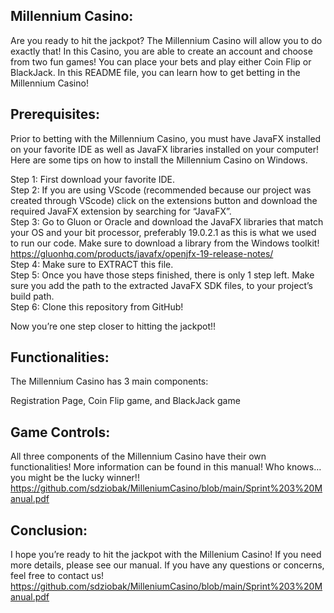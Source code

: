 ## Millennium Casino:

Are you ready to hit the jackpot? The Millennium Casino will allow you to do exactly that! In this Casino, you are able to create an account and choose from two fun games! You can place your bets and play either Coin Flip or BlackJack. In this README file, you can learn how to get betting in the Millennium Casino!

## Prerequisites:

Prior to betting with the Millennium Casino, you must have JavaFX installed on your favorite IDE as well as JavaFX libraries installed on your computer! Here are some tips on how to install the Millennium Casino on Windows.

Step 1: First download your favorite IDE. <br />
Step 2: If you are using VScode (recommended because our project was created through VScode) click on the extensions button and download the required JavaFX extension by searching for “JavaFX”.<br />
Step 3: Go to Gluon or Oracle and download the JavaFX libraries that match your OS and your bit processor, preferably 19.0.2.1 as this is what we used to run our code. Make sure to download a library from the Windows toolkit!
https://gluonhq.com/products/javafx/openjfx-19-release-notes/<br />
Step 4: Make sure to EXTRACT this file.<br />
Step 5: Once you have those steps finished, there is only 1 step left. Make sure you add the path to the extracted JavaFX SDK files, to your project’s build path.<br />
Step 6: Clone this repository from GitHub!<br />

Now you’re one step closer to hitting the jackpot!!

## Functionalities:
The Millennium Casino has 3 main components:

Registration Page, Coin Flip game, and BlackJack game

## Game Controls:

All three components of the Millennium Casino have their own functionalities! More information can be found in this manual! Who knows… you might be the lucky winner!!
https://github.com/sdziobak/MilleniumCasino/blob/main/Sprint%203%20Manual.pdf

## Conclusion:
I hope you’re ready to hit the jackpot with the Millenium Casino! If you need more details, please see our manual. If you have any questions or concerns, feel free to contact us!
https://github.com/sdziobak/MilleniumCasino/blob/main/Sprint%203%20Manual.pdf



